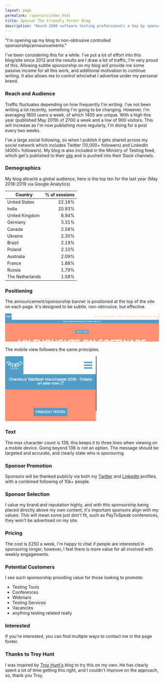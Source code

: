```yaml
---
layout: page
permalink: /sponsor/index.html
title: Sponsor The Friendly Tester Blog
description: "Reach 2000 software testing professionals a day by sponsoring The Friendly Tester blog"
---
```

"I'm opening up my blog to non-obtrusive controlled sponsorship/announcements."

I've been considering this for a while. I've put a lot of effort into this blog/site since 2012 and the results are I draw a lot of traffic, I'm very proud of this. Allowing subtle sponsorship on my blog will provide me some passive income for all this work, and additional motivation to continue writing. It also allows me to control who/what I advertise under my personal brand.

### Reach and Audience
Traffic fluctuates depending on how frequently I'm writing. I've not been writing a lot recently, something I'm going to be changing. However, I'm averaging 1800 users a week, of which 1400 are unique. With a high this year (published May 2019) of 2700 a week and a low of 900 visitors. This will increase as I'm now publishing more regularly, I'm doing for a post every two weeks. 

I've a large social following, so when I publish it gets shared across my social network which includes Twitter (10,000+ followers) and LinkedIn (4000+ followers). My blog is also included in the Ministry of Testing feed, which get's published to their [site](https://ministryoftesting.com) and is pushed into their Slack channels. 

### Demographics
My blog attracts a global audience, here is the top ten for the last year (May 2018-2019 via Google Analytics)

| Country | % of sessions |
| --- | ---:|
| <span class="flag-icon flag-icon-us"></span> United States | 22.16% |
| <span class="flag-icon flag-icon-in"></span> India | 20.93% |
| <span class="flag-icon flag-icon-gb"></span> United Kingdom | 8.94% |
| <span class="flag-icon flag-icon-de"></span> Germany | 3.31% |
| <span class="flag-icon flag-icon-ca"></span> Canada | 2.58% |
| <span class="flag-icon flag-icon-ua"></span> Ukraine | 2.30% |
| <span class="flag-icon flag-icon-br"></span> Brazil | 2.19% |
| <span class="flag-icon flag-icon-pl"></span> Poland | 2.10% |
| <span class="flag-icon flag-icon-au"></span> Australia | 2.09% |
| <span class="flag-icon flag-icon-fr"></span> France | 1.88% |
| <span class="flag-icon flag-icon-ru"></span> Russia | 1.79% |
| <span class="flag-icon flag-icon-nl"></span> The Netherlands | 1.58% |

### Positioning
The announcement/sponsorship banner is positioned at the top of the site on each page. It's designed to be subtle, non-obtrusive, but effective.

![Desktop View](/images/sponsorship/desktopview.png)

The mobile view followers the same principles.

![Desktop View](/images/sponsorship/mobileview.png)

### Text
The max character count is 138, this keeps it to three lines when viewing on a mobile device. Going beyond 138 is not an option. The message should be targeted and accurate, and clearly state who is sponsoring.

### Sponsor Promotion
Sponsors will be thanked publicly via both my [Twitter](https://twitter.com/friendlytester) and [LinkedIn](https://www.linkedin.com/in/friendlytester/) profiles, with a combined following of 10k+ people. 

### Sponsor Selection
I value my brand and reputation highly, and with this sponsorship being placed directly above my own content, it's important sponsors align with my values. This will mean some just don't fit, such as PayToSpeak conferences, they won't be advertised on my site.

### Pricing
The cost is £250 a week, I'm happy to chat if people are interested in sponsoring longer, however, I feel there is more value for all involved with weekly engagements.

### Potential Customers
I see such sponsorship providing value for those looking to promote:
* Testing Tools
* Conferences
* Webinars
* Testing Services
* Vacancies
* anything testing related really

### Interested
If you're interested, you can find multiple ways to contact me in the page footer.

### Thanks to Troy Hunt
I was inspired by [Troy Hunt's](https://troyhunt.com/sponsorship) blog to try this on my own. He has clearly spent a lot of time getting this right, and I couldn't improve on the approach, so, thank you Troy.